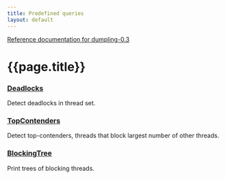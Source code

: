 ```yaml
---
title: Predefined queries
layout: default
---
```

[Reference documentation for dumpling-0.3](.)
# {{page.title}}
### [Deadlocks](./apidocs/com/github/olivergondza/dumpling/query/Deadlocks.html)
Detect deadlocks in thread set.
### [TopContenders](./apidocs/com/github/olivergondza/dumpling/query/TopContenders.html)
Detect top-contenders, threads that block largest number of other threads.
### [BlockingTree](./apidocs/com/github/olivergondza/dumpling/query/BlockingTree.html)
Print trees of blocking threads.

